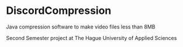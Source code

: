 # DiscordCompression
Java compression software to make video files less than 8MB

Second Semester project at The Hague University of Applied Sciences
